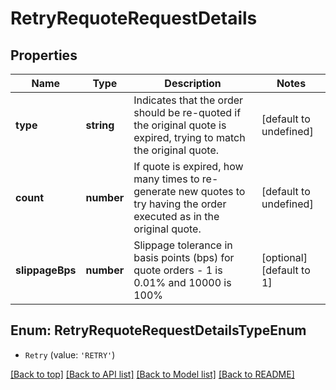 # RetryRequoteRequestDetails

## Properties

|Name | Type | Description | Notes|
|------------ | ------------- | ------------- | -------------|
|**type** | **string** | Indicates that the order should be re-quoted if the original quote is expired, trying to match the original quote. | [default to undefined]|
|**count** | **number** | If quote is expired, how many times to re-generate new quotes to try having the order executed as in the original quote. | [default to undefined]|
|**slippageBps** | **number** | Slippage tolerance in basis points (bps) for quote orders - 1 is 0.01% and 10000 is 100% | [optional] [default to 1]|


## Enum: RetryRequoteRequestDetailsTypeEnum


* `Retry` (value: `'RETRY'`)





[[Back to top]](#) [[Back to API list]](../../README.md#documentation-for-api-endpoints) [[Back to Model list]](../../README.md#documentation-for-models) [[Back to README]](../../README.md)
